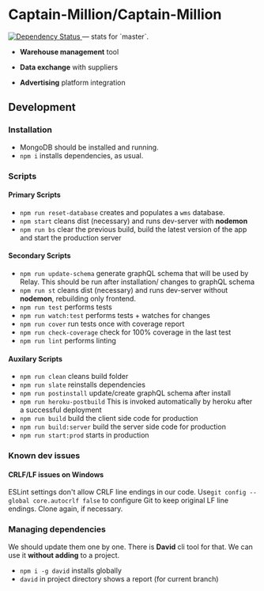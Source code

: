 # Captain-Million/Captain-Million

<a href="https://david-dm.org/Captain-Million/Captain-Million">
  <img src="https://david-dm.org/Captain-Million/Captain-Million.svg" alt="Dependency Status">
</a> — stats for `master`.

- **Warehouse management** tool

- **Data exchange** with suppliers

- **Advertising** platform integration

## Development

### Installation

- MongoDB should be installed and running.
- `npm i` installs dependencies, as usual.

### Scripts

#### Primary Scripts

- `npm run reset-database` creates and populates a `wms` database.
- `npm start` cleans dist (necessary) and runs dev-server with **nodemon**
- `npm run bs` clear the previous build, build the latest version of the app and start the production server

#### Secondary Scripts

- `npm run update-schema` generate graphQL schema that will be used by Relay. This should be run after installation/ changes to graphQL schema
- `npm run st` cleans dist (necessary) and runs dev-server without **nodemon**, rebuilding only frontend.
- `npm run test` performs tests
- `npm run watch:test` performs tests + watches for changes
- `npm run cover` run tests once with coverage report
- `npm run check-coverage` check for 100% coverage in the last test
- `npm run lint` performs linting

#### Auxilary Scripts

- `npm run clean` cleans build folder
- `npm run slate` reinstalls dependencies
- `npm run postinstall` update/create graphQL schema after install
- `npm run heroku-postbuild` This is invoked automatically by heroku after a successful deployment
- `npm run build` build the client side code for production
- `npm run build:server` build the server side code for production
- `npm run start:prod` starts in production

### Known dev issues

#### CRLF/LF issues on Windows

ESLint settings don't allow CRLF line endings in our code. Use`git config --global core.autocrlf false` to configure Git to keep original LF line endings. Clone again, if necessary.

### Managing dependencies

We should update them one by one. There is **David** cli tool for that. We can use it **without adding** to a project.

- `npm i -g david` installs globally
- `david` in project directory shows a report (for current branch)
